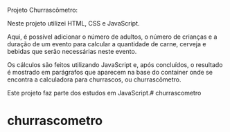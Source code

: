 Projeto Churrascômetro:

Neste projeto utilizei HTML, CSS e JavaScript.

Aqui, é possível adicionar o número de adultos, o número de crianças e a duração de um evento para calcular a quantidade de carne, cerveja e bebidas que serão necessárias neste evento.

Os cálculos são feitos utilizando JavaScript e, após concluídos, o resultado é mostrado em parágrafos que aparecem na base do container onde se encontra a calculadora para churrascos, ou churrascômetro.

Este projeto faz parte dos estudos em JavaScript.# churrascometro
# churrascometro
